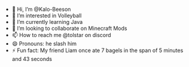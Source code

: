 - 👋 Hi, I’m @Kalo-Beeson
- 👀 I’m interested in Volleyball
- 🌱 I’m currently learning Java
- 💞️ I’m looking to collaborate on Minecraft Mods
- 📫 How to reach me @tolstar on discord
- 😄 Pronouns: he slash him
- ⚡ Fun fact: My friend Liam once ate 7 bagels in the span of 5 minutes and 43 seconds

<!---
Kalo-Beeson/Kalo-Beeson is a ✨ special ✨ repository because its `README.md` (this file) appears on your GitHub profile.
You can click the Preview link to take a look at your changes.
--->
